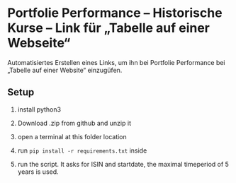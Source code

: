 # Portfolie Performance – Historische Kurse – Link für „Tabelle auf einer Webseite“
Automatisiertes Erstellen eines Links, um ihn bei Portfolie Performance bei „Tabelle auf einer Website“ einzugüfen.




## Setup

1. install python3

1. Download .zip from github and unzip it

1. open a terminal at this folder location

1. run `pip install -r requirements.txt` inside

1. run the script. It asks for ISIN and startdate, the maximal timeperiod of 5 years is used.
